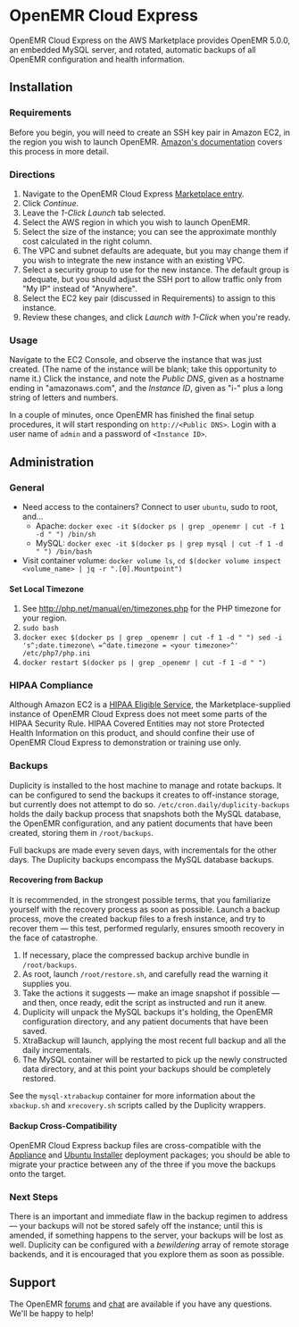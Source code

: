 # OpenEMR Cloud Express

OpenEMR Cloud Express on the AWS Marketplace provides OpenEMR 5.0.0, an embedded MySQL server, and rotated, automatic backups of all OpenEMR configuration and health information.

## Installation

### Requirements

Before you begin, you will need to create an SSH key pair in Amazon EC2, in the region you wish to launch OpenEMR. [Amazon's documentation](http://docs.aws.amazon.com/AWSEC2/latest/UserGuide/ec2-key-pairs.html#having-ec2-create-your-key-pair) covers this process in more detail.

### Directions

1. Navigate to the OpenEMR Cloud Express [Marketplace entry](https://aws.amazon.com/marketplace/pp/B077G76DWN).
2. Click *Continue*.
3. Leave the *1-Click Launch* tab selected.
4. Select the AWS region in which you wish to launch OpenEMR.
5. Select the size of the instance; you can see the approximate monthly cost calculated in the right column.
6. The VPC and subnet defaults are adequate, but you may change them if you wish to integrate the new instance with an existing VPC.
7. Select a security group to use for the new instance. The default group is adequate, but you should adjust the SSH port to allow traffic only from "My IP" instead of "Anywhere".
8. Select the EC2 key pair (discussed in Requirements) to assign to this instance.
9. Review these changes, and click *Launch with 1-Click* when you're ready.

### Usage

Navigate to the EC2 Console, and observe the instance that was just created. (The name of the instance will be blank; take this opportunity to name it.) Click the instance, and note the *Public DNS*, given as a hostname ending in "amazonaws.com", and the *Instance ID*, given as "i-" plus a long string of letters and numbers.

In a couple of minutes, once OpenEMR has finished the final setup procedures, it will start responding on `http://<Public DNS>`. Login with a user name of `admin` and a password of `<Instance ID>`.

## Administration

### General

* Need access to the containers? Connect to user `ubuntu`, sudo to root, and...
  * Apache: `docker exec -it $(docker ps | grep _openemr | cut -f 1 -d " ") /bin/sh`
  * MySQL: `docker exec -it $(docker ps | grep mysql | cut -f 1 -d " ") /bin/bash`
* Visit container volume: `docker volume ls`, `cd $(docker volume inspect <volume_name> | jq -r ".[0].Mountpoint")`

#### Set Local Timezone

1. See http://php.net/manual/en/timezones.php for the PHP timezone for your region.
2. `sudo bash`
3. `docker exec $(docker ps | grep _openemr | cut -f 1 -d " ") sed -i 's^;date.timezone\ =^date.timezone = <your timezone>^' /etc/php7/php.ini`
4. `docker restart $(docker ps | grep _openemr | cut -f 1 -d " ")`

### HIPAA Compliance

Although Amazon EC2 is a [HIPAA Eligible Service](https://aws.amazon.com/compliance/hipaa-eligible-services-reference/), the Marketplace-supplied instance of OpenEMR Cloud Express does not meet some parts of the HIPAA Security Rule. HIPAA Covered Entities may not store Protected Health Information on this product, and should confine their use of OpenEMR Cloud Express to demonstration or training use only.

### Backups

Duplicity is installed to the host machine to manage and rotate backups. It can be configured to send the backups it creates to off-instance storage, but currently does not attempt to do so. `/etc/cron.daily/duplicity-backups` holds the daily backup process that snapshots both the MySQL database, the OpenEMR configuration, and any patient documents that have been created, storing them in `/root/backups`.

Full backups are made every seven days, with incrementals for the other days. The Duplicity backups encompass the MySQL database backups.

#### Recovering from Backup

It is recommended, in the strongest possible terms, that you familiarize yourself with the recovery process as soon as possible. Launch a backup process, move the created backup files to a fresh instance, and try to recover them &mdash; this test, performed regularly, ensures smooth recovery in the face of catastrophe.

1. If necessary, place the compressed backup archive bundle in `/root/backups`.
2. As root, launch `/root/restore.sh`, and carefully read the warning it supplies you.
3. Take the actions it suggests &mdash; make an image snapshot if possible &mdash; and then, once ready, edit the script as instructed and run it anew.
4. Duplicity will unpack the MySQL backups it's holding, the OpenEMR configuration directory, and any patient documents that have been saved.
5. XtraBackup will launch, applying the most recent full backup and all the daily incrementals.
6. The MySQL container will be restarted to pick up the newly constructed data directory, and at this point your backups should be completely restored.

See the `mysql-xtrabackup` container for more information about the `xbackup.sh` and `xrecovery.sh` scripts called by the Duplicity wrappers.

#### Backup Cross-Compatibility

OpenEMR Cloud Express backup files are cross-compatible with the [Appliance](../appliance) and [Ubuntu Installer](../lightsail) deployment packages; you should be able to migrate your practice between any of the three if you move the backups onto the target.

### Next Steps

There is an important and immediate flaw in the backup regimen to address &mdash; your backups will not be stored safely off the instance; until this is amended, if something happens to the server, your backups will be lost as well. Duplicity can be configured with a *bewildering* array of remote storage backends, and it is encouraged that you explore them as soon as possible.

## Support

The OpenEMR [forums](https://community.open-emr.org/) and [chat](https://chat.open-emr.org/) are available if you have any questions. We'll be happy to help!
